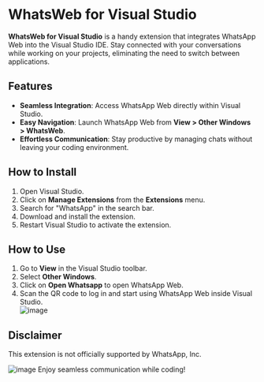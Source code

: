 
# WhatsWeb for Visual Studio  

**WhatsWeb for Visual Studio** is a handy extension that integrates WhatsApp Web into the Visual Studio IDE. Stay connected with your conversations while working on your projects, eliminating the need to switch between applications.

## Features  
- **Seamless Integration**: Access WhatsApp Web directly within Visual Studio.  
- **Easy Navigation**: Launch WhatsApp Web from **View > Other Windows > WhatsWeb**.  
- **Effortless Communication**: Stay productive by managing chats without leaving your coding environment.  

## How to Install  
1. Open Visual Studio.  
2. Click on **Manage Extensions** from the **Extensions** menu.  
3. Search for "WhatsApp" in the search bar.  
4. Download and install the extension.  
5. Restart Visual Studio to activate the extension.  

## How to Use  
1. Go to **View** in the Visual Studio toolbar.  
2. Select **Other Windows**.  
3. Click on **Open Whatsapp** to open WhatsApp Web.  
4. Scan the QR code to log in and start using WhatsApp Web inside Visual Studio.  
![image](https://github.com/user-attachments/assets/0ff0dccc-4718-45e8-a1df-5a6779948a7f)
## Disclaimer  
This extension is not officially supported by WhatsApp, Inc.  

![image](https://github.com/user-attachments/assets/18e67d5c-72a8-4e6c-8a68-6c4834175801)
Enjoy seamless communication while coding!  



